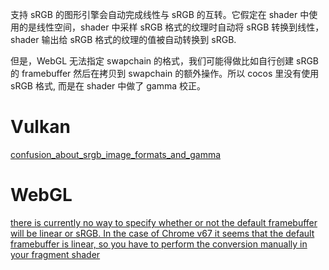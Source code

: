 支持 sRGB 的图形引擎会自动完成线性与 sRGB 的互转。它假定在 shader 中使用的是线性空间，shader 中采样 sRGB 格式的纹理时自动将 sRGB 转换到线性，shader 输出给 sRGB 格式的纹理的值被自动转换到 sRGB.

但是，WebGL 无法指定 swapchain 的格式，我们可能得做比如自行创建 sRGB 的 framebuffer 然后在拷贝到 swapchain 的额外操作。所以 cocos 里没有使用 sRGB 格式, 而是在 shader 中做了 gamma 校正。

# Vulkan
[confusion_about_srgb_image_formats_and_gamma](https://www.reddit.com/r/vulkan/comments/vwn03l/confusion_about_srgb_image_formats_and_gamma/)

# WebGL
[there is currently no way to specify whether or not the default framebuffer will be linear or sRGB. In the case of Chrome v67 it seems that the default framebuffer is linear, so you have to perform the conversion manually in your fragment shader](https://stackoverflow.com/questions/51032480/how-do-you-implement-a-gamma-correct-workflow-in-webgl2)